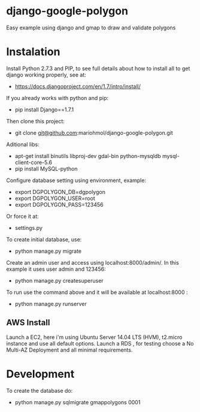 django-google-polygon
=====================

Easy example using django and gmap to draw and validate polygons

# Instalation

Install Python 2.7.3 and PIP, to see full details about how to install all to get django working properly, see at:
* https://docs.djangoproject.com/en/1.7/intro/install/

If you already works with python and pip:
* pip install Django==1.7.1

Then clone this project:
* git clone git@github.com:mariohmol/django-google-polygon.git

Aditional libs:
* apt-get install binutils libproj-dev gdal-bin python-mysqldb mysql-client-core-5.6
* pip install MySQL-python

Configure database setting using environment, example:
* export DGPOLYGON_DB=dgpolygon
* export DGPOLYGON_USER=root
* export DGPOLYGON_PASS=123456

Or force it at:
* settings.py

To create initial database, use:
* python manage.py migrate


Create an admin user and access using localhost:8000/admin/. In this example it uses user admin and 123456:
* python manage.py createsuperuser

To run use the command above and it will be available at localhost:8000 : 
* python manage.py runserver



## AWS Install

Launch a EC2, here i'm using  Ubuntu Server 14.04 LTS (HVM), t2.micro instance and use all default options.
Launch a RDS , for testing choose a No Multi-AZ Deployment and all minimal requirements. 


# Development 



To create the database do: 
* python manage.py sqlmigrate gmappolygons 0001

